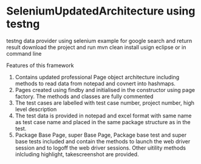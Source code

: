 # SeleniumUpdatedArchitecture using testng 
testng data provider using selenium example for google search and return result 
download the project and run 
mvn clean install usign eclipse or in command line 

Features of this framework 
1. Contains updated professional Page object architecture including methods to read data from notepad and covnert into hashmaps. 
2. Pages created using findby and initialised in the constructor using page factory. The methods and classes are fully commented
3. The test cases are labelled with test case number, project number, high level description 
4. The test data is provided in notepad and excel format with same name as test case name and placed in the same package structure as in the test. 
5. Package Base Page, super Base Page, Package base test and super base tests included and contain the methods to launch the  web driver session and to logoff the web driver sessions. Other uitility methods inlcluding highlight, takescreenshot are provided. 
